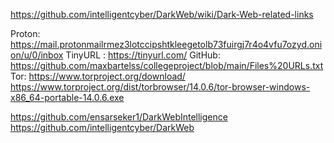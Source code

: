 https://github.com/intelligentcyber/DarkWeb/wiki/Dark-Web-related-links

Proton: https://mail.protonmailrmez3lotccipshtkleegetolb73fuirgj7r4o4vfu7ozyd.onion/u/0/inbox
TinyURL : https://tinyurl.com/
GitHub: https://github.com/maxbartelss/collegeproject/blob/main/Files%20URLs.txt
Tor: https://www.torproject.org/download/
https://www.torproject.org/dist/torbrowser/14.0.6/tor-browser-windows-x86_64-portable-14.0.6.exe

https://github.com/ensarseker1/DarkWebIntelligence
https://github.com/intelligentcyber/DarkWeb

